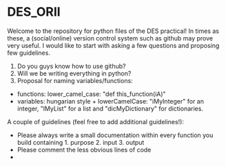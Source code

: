 # DES_ORII
Welcome to the repository for python files of the DES practical! In times as these, a (social/online) version control system such as github may prove very useful. I would like to start with asking a few questions and proposing few guidelines. 

1. Do you guys know how to use github?
2. Will we be writing everything in python?
3. Proposal for naming variables/functions:
- functions: lower_camel_case: "def this_function(iA)" 
- variables: hungarian style + lowerCamelCase: "iMyInteger" for an integer, "lMyList" for a list and "dicMyDictionary" for dictionaries. 

A couple of guidelines (feel free to add additional guidelines!):
- Please always write a small documentation within every function you build containing 1. purpose 2. input 3. output 
- Please comment the less obvious lines of code
- 


